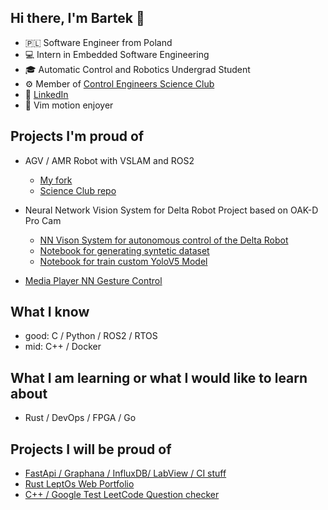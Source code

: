## Hi there, I'm Bartek 👋
-  🇵🇱 Software Engineer from Poland
- 💻 Intern in Embedded Software Engineering   
- 🎓 Automatic Control and Robotics Undergrad Student
- ⚙️ Member of [Control Engineers Science Club](https://www.linkedin.com/company/skn-control-engineers)
- 💼 [LinkedIn](https://www.linkedin.com/in/bartoszpiatek) 
- 🚀 Vim motion enjoyer

## Projects I'm proud of
- AGV / AMR Robot with VSLAM and ROS2  
    - [My fork](https://github.com/PiatekBartosz/ros2_agv_pc)
    - [Science Club repo](https://gitlab.com/sknce/agv/ros_agv/ros_agv_pc)

- Neural Network Vision System for Delta Robot Project based on OAK-D Pro Cam
  - [NN Vison System for autonomous control of the Delta Robot](https://github.com/PiatekBartosz/StreamingOAK-DYolov5)
  - [Notebook for generating syntetic dataset](https://github.com/PiatekBartosz/SyntheticDatasetForYoloV5) 
  - [Notebook for train custom YoloV5 Model](https://github.com/PiatekBartosz/YoloV5CustomModel)

- [Media Player NN Gesture Control](https://github.com/PiatekBartosz/handTrackingMediaPlayerControl)

## What I know
- good: C / Python / ROS2 / RTOS
- mid: C++ / Docker

## What I am learning or what I would like to learn about
- Rust / DevOps / FPGA / Go

## Projects I will be proud of
- [FastApi / Graphana / InfluxDB/ LabView / CI stuff](https://github.com/PiatekBartosz/LabviewInfluxDB) 
- [Rust LeptOs Web Portfolio](https://github.com/PiatekBartosz/my-web-portfolio)
- [C++ / Google Test LeetCode Question checker](https://github.com/PiatekBartosz/Leetcode_Local_GTest) 
